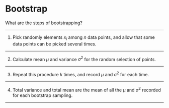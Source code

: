 # Bootstrap

What are the steps of bootstrapping?

---

1. Pick randomly elements $x_i$ among $n$ data points, and allow that some data
  points can be picked several times.

---

2. Calculate mean $\mu$ and variance $\sigma^2$ for the random selection of
  points.

---

3. Repeat this procedure $k$ times, and record $\mu$ and $\sigma^2$ for each time.

---

4. Total variance and total mean are the mean of all the $\mu$ and $\sigma^2$
   recorded for each bootstrap sampling.

---


